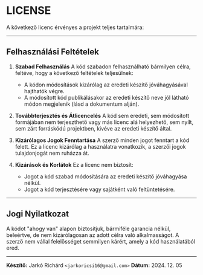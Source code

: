 
# LICENSE

A következő licenc érvényes a projekt teljes tartalmára:

---

## Felhasználási Feltételek

1. **Szabad Felhasználás**
   A kód szabadon felhasználható bármilyen célra, feltéve, hogy a következő feltételek teljesülnek:

   - A kódon módosítások kizárólag az eredeti készítő jóváhagyásával hajthatók végre.
   - A módosított kód publikálásakor az eredeti készítő neve jól látható módon megjelenik (lásd a dokumentum alján).
2. **Továbbterjesztés és Átlicencelés**
   A kód sem eredeti, sem módosított formájában nem terjeszthető vagy más licenc alá helyezhető, sem nyílt, sem zárt forráskódú projektben, kivéve az eredeti készítő által.
3. **Kizárólagos Jogok Fenntartása**
   A szerző minden jogot fenntart a kód felett. Ez a licenc kizárólag a használatra vonatkozik, a szerzői jogok tulajdonjogát nem ruházza át.
4. **Kizárások és Korlátok**
   Ez a licenc nem biztosít:

   - Jogot a kód szabad módosítására az eredeti készítő jóváhagyása nélkül.
   - Jogot a kód terjesztésére vagy sajátként való feltüntetésére.

---

## Jogi Nyilatkozat

A kódot "ahogy van" alapon biztosítjuk, bármiféle garancia nélkül, beleértve, de nem kizárólagosan az adott célra való alkalmasságot. A szerző nem vállal felelősséget semmilyen kárért, amely a kód használatából ered.

---

**Készítő:** Jarkó Richárd `<jarkoricsi16@gmail.com>`
**Dátum:** 2024. 12. 05
